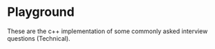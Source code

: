 # Playground
These are the c++ implementation of some commonly asked interview questions (Technical).
